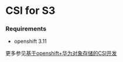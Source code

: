 # CSI for S3

### Requirements

* openshift 3.11

更多参见[基于openshift+华为对象存储的CSI开发](https://www.cnblogs.com/charlieroro/p/12581405.html)

